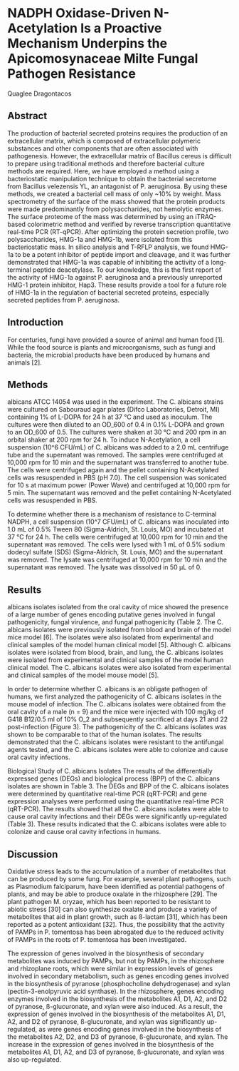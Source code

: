 # NADPH Oxidase-Driven N-Acetylation Is a Proactive Mechanism Underpins the Apicomosynaceae Milte Fungal Pathogen Resistance
Quaglee Dragontacos


## Abstract
The production of bacterial secreted proteins requires the production of an extracellular matrix, which is composed of extracellular polymeric substances and other components that are often associated with pathogenesis. However, the extracellular matrix of Bacillus cereus is difficult to prepare using traditional methods and therefore bacterial culture methods are required. Here, we have employed a method using a bacteriostatic manipulation technique to obtain the bacterial secretome from Bacillus velezensis YL, an antagonist of P. aeruginosa. By using these methods, we created a bacterial cell mass of only ~10% by weight. Mass spectrometry of the surface of the mass showed that the protein products were made predominantly from polysaccharides, not hemolytic enzymes. The surface proteome of the mass was determined by using an iTRAQ-based colorimetric method and verified by reverse transcription quantitative real-time PCR (RT-qPCR). After optimizing the protein secretion profile, two polysaccharides, HMG-1a and HMG-1b, were isolated from this bacteriostatic mass. In silico analysis and T-RFLP analysis, we found HMG-1a to be a potent inhibitor of peptide import and cleavage, and it was further demonstrated that HMG-1a was capable of inhibiting the activity of a long- terminal peptide deacetylase. To our knowledge, this is the first report of the activity of HMG-1a against P. aeruginosa and a previously unreported HMG-1 protein inhibitor, Hap3. These results provide a tool for a future role of HMG-1a in the regulation of bacterial secreted proteins, especially secreted peptides from P. aeruginosa.


## Introduction
For centuries, fungi have provided a source of animal and human food [1]. While the food source is plants and microorganisms, such as fungi and bacteria, the microbial products have been produced by humans and animals [2].


## Methods
albicans ATCC 14054 was used in the experiment. The C. albicans strains were cultured on Sabouraud agar plates (Difco Laboratories, Detroit, MI) containing 1% of L-DOPA for 24 h at 37 °C and used as inoculum. The cultures were then diluted to an OD_600 of 0.4 in 0.1% L-DOPA and grown to an OD_600 of 0.5. The cultures were shaken at 30 °C and 200 rpm in an orbital shaker at 200 rpm for 24 h. To induce N-Acetylation, a cell suspension (10^6 CFU/mL) of C. albicans was added to a 2.0 mL centrifuge tube and the supernatant was removed. The samples were centrifuged at 10,000 rpm for 10 min and the supernatant was transferred to another tube. The cells were centrifuged again and the pellet containing N-Acetylated cells was resuspended in PBS (pH 7.0). The cell suspension was sonicated for 10 s at maximum power (Power Wave) and centrifuged at 10,000 rpm for 5 min. The supernatant was removed and the pellet containing N-Acetylated cells was resuspended in PBS.

To determine whether there is a mechanism of resistance to C-terminal NADPH, a cell suspension (10^7 CFU/mL) of C. albicans was inoculated into 1.0 mL of 0.5% Tween 80 (Sigma-Aldrich, St. Louis, MO) and incubated at 37 °C for 24 h. The cells were centrifuged at 10,000 rpm for 10 min and the supernatant was removed. The cells were lysed with 1 mL of 0.5% sodium dodecyl sulfate (SDS) (Sigma-Aldrich, St. Louis, MO) and the supernatant was removed. The lysate was centrifuged at 10,000 rpm for 10 min and the supernatant was removed. The lysate was dissolved in 50 µL of 0.


## Results
albicans isolates isolated from the oral cavity of mice showed the presence of a large number of genes encoding putative genes involved in fungal pathogenicity, fungal virulence, and fungal pathogenicity (Table 2. The C. albicans isolates were previously isolated from blood and brain of the model mice model [6]. The isolates were also isolated from experimental and clinical samples of the model human clinical model [5]. Although C. albicans isolates were isolated from blood, brain, and lung, the C. albicans isolates were isolated from experimental and clinical samples of the model human clinical model. The C. albicans isolates were also isolated from experimental and clinical samples of the model mouse model [5].

In order to determine whether C. albicans is an obligate pathogen of humans, we first analyzed the pathogenicity of C. albicans isolates in the mouse model of infection. The C. albicans isolates were obtained from the oral cavity of a male (n = 9) and the mice were injected with 100 mg/kg of G418 B12/0.5 ml of 10% O_2 and subsequently sacrificed at days 21 and 22 post-infection (Figure 3). The pathogenicity of the C. albicans isolates was shown to be comparable to that of the human isolates. The results demonstrated that the C. albicans isolates were resistant to the antifungal agents tested, and the C. albicans isolates were able to colonize and cause oral cavity infections.

Biological Study of C. albicans Isolates
The results of the differentially expressed genes (DEGs) and biological process (BPP) of the C. albicans isolates are shown in Table 3. The DEGs and BPP of the C. albicans isolates were determined by quantitative real-time PCR (qRT-PCR) and gene expression analyses were performed using the quantitative real-time PCR (qRT-PCR). The results showed that all the C. albicans isolates were able to cause oral cavity infections and their DEGs were significantly up-regulated (Table 3). These results indicated that the C. albicans isolates were able to colonize and cause oral cavity infections in humans.


## Discussion
Oxidative stress leads to the accumulation of a number of metabolites that can be produced by some fung. For example, several plant pathogens, such as Plasmodium falciparum, have been identified as potential pathogens of plants, and may be able to produce oxalate in the rhizosphere [29]. The plant pathogen M. oryzae, which has been reported to be resistant to abiotic stress [30] can also synthesize oxalate and produce a variety of metabolites that aid in plant growth, such as ß-lactam [31], which has been reported as a potent antioxidant [32]. Thus, the possibility that the activity of PAMPs in P. tomentosa has been abrogated due to the reduced activity of PAMPs in the roots of P. tomentosa has been investigated.

The expression of genes involved in the biosynthesis of secondary metabolites was induced by PAMPs, but not by PAMPs, in the rhizosphere and rhizoplane roots, which were similar in expression levels of genes involved in secondary metabolism, such as genes encoding genes involved in the biosynthesis of pyranose (phosphocholine dehydrogenase) and xylan (pectin-3-enolpyruvic acid synthase). In the rhizosphere, genes encoding enzymes involved in the biosynthesis of the metabolites A1, D1, A2, and D2 of pyranose, ß-glucuronate, and xylan were also induced. As a result, the expression of genes involved in the biosynthesis of the metabolites A1, D1, A2, and D2 of pyranose, ß-glucuronate, and xylan was significantly up-regulated, as were genes encoding genes involved in the biosynthesis of the metabolites A2, D2, and D3 of pyranose, ß-glucuronate, and xylan. The increase in the expression of genes involved in the biosynthesis of the metabolites A1, D1, A2, and D3 of pyranose, ß-glucuronate, and xylan was also up-regulated.
